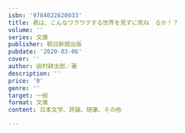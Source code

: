 ```yaml
---
isbn: '9784022620033'
title: 君は、こんなワクワクする世界を見ずに死ね　るか！？
volume: ''
series: 文庫
publisher: 朝日新聞出版
pubdate: '2020-03-06'
cover: ''
author: 田村耕太郎／著
description: ''
price: '0'
genre: ''
target: 一般
format: 文庫
content: 日本文学、評論、随筆、その他

---
```

